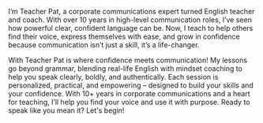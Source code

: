 
I’m Teacher Pat, a corporate communications expert turned English teacher and coach. With over 10 years in high-level communication roles, I’ve seen how powerful clear, confident language can be. Now, I teach to help others find their voice, express themselves with ease, and grow in confidence because communication isn’t just a skill, it’s a life-changer.

With Teacher Pat is where confidence meets communication! My lessons go beyond grammar, blending real-life English with mindset coaching to help you speak clearly, boldly, and authentically. Each session is personalized, practical, and empowering – designed to build your skills and your confidence. With 10+ years in corporate communications and a heart for teaching, I’ll help you find your voice and use it with purpose. Ready to speak like you mean it? Let's begin!
